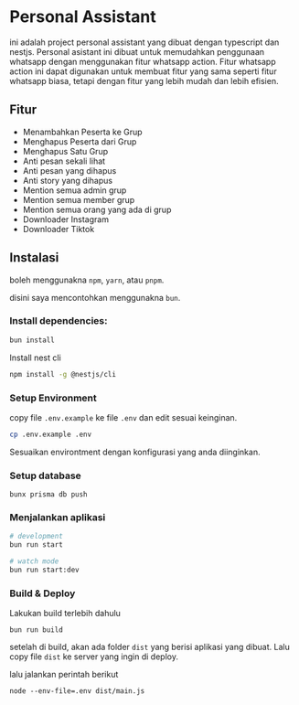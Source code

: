 # Personal Assistant

ini adalah project personal assistant yang dibuat dengan typescript dan nestjs. Personal asistant ini dibuat untuk
memudahkan penggunaan whatsapp dengan menggunakan fitur whatsapp action. Fitur whatsapp action ini dapat digunakan untuk
membuat fitur yang sama seperti fitur whatsapp biasa, tetapi dengan fitur yang lebih mudah dan lebih efisien.

## Fitur

- Menambahkan Peserta ke Grup
- Menghapus Peserta dari Grup
- Menghapus Satu Grup
- Anti pesan sekali lihat
- Anti pesan yang dihapus
- Anti story yang dihapus
- Mention semua admin grup
- Mention semua member grup
- Mention semua orang yang ada di grup
- Downloader Instagram
- Downloader Tiktok

## Instalasi

boleh menggunakna `npm`, `yarn`, atau `pnpm`.

disini saya mencontohkan menggunakna `bun`.

### Install dependencies:

```bash
bun install
```

Install nest cli

```bash
npm install -g @nestjs/cli
```

### Setup Environment

copy file `.env.example` ke file `.env` dan edit sesuai keinginan.

```bash
cp .env.example .env
```

Sesuaikan environtment dengan konfigurasi yang anda diinginkan.

### Setup database

```
bunx prisma db push
```

### Menjalankan aplikasi

```bash
# development
bun run start

# watch mode
bun run start:dev
```

### Build & Deploy

Lakukan build terlebih dahulu

```
bun run build
```

setelah di build, akan ada folder `dist` yang berisi aplikasi yang dibuat. Lalu copy file `dist` ke server yang ingin di
deploy.

lalu jalankan perintah berikut

```
node --env-file=.env dist/main.js
```
